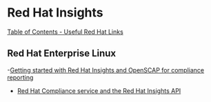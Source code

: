 # Red Hat Insights

[Table of Contents - Useful Red Hat Links](https://github.com/pslucas0212/UsefulRedHatLinks)

## Red Hat Enterprise Linux
-[Getting started with Red Hat Insights and OpenSCAP for compliance reporting](https://www.redhat.com/en/blog/red-hat-compliance-service-and-red-hat-insights-api)
- [Red Hat Compliance service and the Red Hat Insights API](https://www.redhat.com/en/blog/red-hat-compliance-service-and-red-hat-insights-api)

